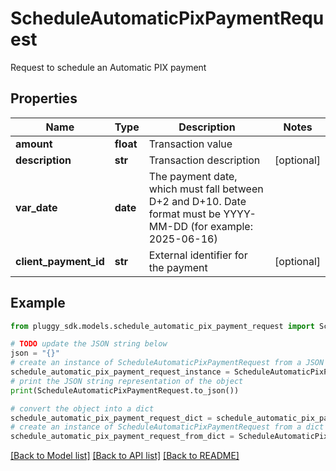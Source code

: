 # ScheduleAutomaticPixPaymentRequest

Request to schedule an Automatic PIX payment

## Properties

Name | Type | Description | Notes
------------ | ------------- | ------------- | -------------
**amount** | **float** | Transaction value | 
**description** | **str** | Transaction description | [optional] 
**var_date** | **date** | The payment date, which must fall between D+2 and D+10. Date format must be YYYY-MM-DD (for example: 2025-06-16) | 
**client_payment_id** | **str** | External identifier for the payment | [optional] 

## Example

```python
from pluggy_sdk.models.schedule_automatic_pix_payment_request import ScheduleAutomaticPixPaymentRequest

# TODO update the JSON string below
json = "{}"
# create an instance of ScheduleAutomaticPixPaymentRequest from a JSON string
schedule_automatic_pix_payment_request_instance = ScheduleAutomaticPixPaymentRequest.from_json(json)
# print the JSON string representation of the object
print(ScheduleAutomaticPixPaymentRequest.to_json())

# convert the object into a dict
schedule_automatic_pix_payment_request_dict = schedule_automatic_pix_payment_request_instance.to_dict()
# create an instance of ScheduleAutomaticPixPaymentRequest from a dict
schedule_automatic_pix_payment_request_from_dict = ScheduleAutomaticPixPaymentRequest.from_dict(schedule_automatic_pix_payment_request_dict)
```
[[Back to Model list]](../README.md#documentation-for-models) [[Back to API list]](../README.md#documentation-for-api-endpoints) [[Back to README]](../README.md)


